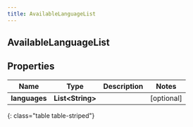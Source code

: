 ```yaml
---
title: AvailableLanguageList
---
```

## AvailableLanguageList


## Properties

| Name | Type | Description | Notes |
| ------------ | ------------- | ------------- | ------------- |
| **languages** | <!----><!---->**List&lt;String&gt;**<!----> |  |  [optional] |
{: class="table table-striped"}



